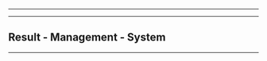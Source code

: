 ----------------------------------------------------------------------------------------------------------
----------------------------------------------------------------------------------------------------------
Result - Management - System 
----------------------------------------------------------------------------------------------------------
----------------------------------------------------------------------------------------------------------
